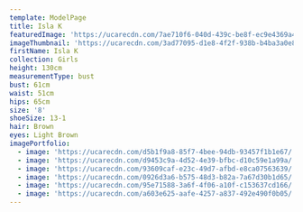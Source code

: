 ```yaml
---
template: ModelPage
title: Isla K
featuredImage: 'https://ucarecdn.com/7ae710f6-040d-439c-be8f-ec9e4369a4b4/'
imageThumbnail: 'https://ucarecdn.com/3ad77095-d1e8-4f2f-938b-b4ba3a0e8efa/'
firstName: Isla K
collection: Girls
height: 130cm
measurementType: bust
bust: 61cm
waist: 51cm
hips: 65cm
size: '8'
shoeSize: 13-1
hair: Brown
eyes: Light Brown
imagePortfolio:
  - image: 'https://ucarecdn.com/d5b1f9a8-85f7-4bee-94db-93457f1b1e67/'
  - image: 'https://ucarecdn.com/d9453c9a-4d52-4e39-bfbc-d10c59e1a99a/'
  - image: 'https://ucarecdn.com/93609caf-e23c-49d7-afbd-e8ca07563639/'
  - image: 'https://ucarecdn.com/0926d3a6-b575-48d3-b82a-7a67d30b1d65/'
  - image: 'https://ucarecdn.com/95e71588-3a6f-4f06-a10f-c153637cd166/'
  - image: 'https://ucarecdn.com/a603e625-aafe-4257-a837-492e490f0b05/'
---
```



